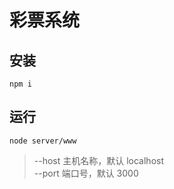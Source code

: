# 彩票系统

## 安装

```
npm i
```

## 运行

```
node server/www
```
> --host 主机名称，默认 localhost<br/>
> --port 端口号，默认 3000<br/>


